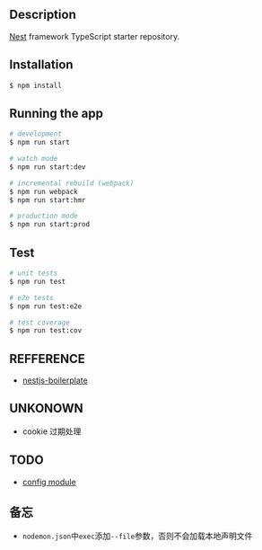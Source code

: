 ## Description

[Nest](https://github.com/nestjs/nest) framework TypeScript starter repository.

## Installation

```bash
$ npm install
```

## Running the app

```bash
# development
$ npm run start

# watch mode
$ npm run start:dev

# incremental rebuild (webpack)
$ npm run webpack
$ npm run start:hmr

# production mode
$ npm run start:prod
```

## Test

```bash
# unit tests
$ npm run test

# e2e tests
$ npm run test:e2e

# test coverage
$ npm run test:cov
```

## REFFERENCE

- [nestjs-boilerplate](https://github.com/Vivify-Ideas/nestjs-boilerplate)

## UNKONOWN

- cookie 过期处理

## TODO

- [config module](https://github.com/Vivify-Ideas/nestjs-boilerplate/blob/master/src/modules/config/config.module.ts)

## 备忘

- `nodemon.json`中`exec`添加`--file`参数，否则不会加载本地声明文件
